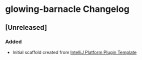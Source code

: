 <!-- Keep a Changelog guide -> https://keepachangelog.com -->

# glowing-barnacle Changelog

## [Unreleased]
### Added
- Initial scaffold created from [IntelliJ Platform Plugin Template](https://github.com/JetBrains/intellij-platform-plugin-template)
